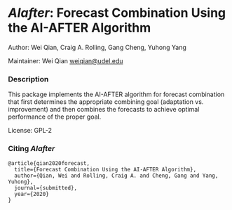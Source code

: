 # *AIafter*: Forecast Combination Using the AI-AFTER Algorithm

Author: Wei Qian, Craig A. Rolling, Gang Cheng, Yuhong Yang

Maintainer: Wei Qian <weiqian@udel.edu>

### Description

This package implements the AI-AFTER algorithm for forecast combination that first determines the appropriate combining goal (adaptation vs. improvement) and then combines the forecasts to achieve optimal performance of the proper goal.

License: GPL-2

### Citing *AIafter*

    @article{qian2020forecast,
      title={Forecast Combination Using the AI-AFTER Algorithm},
      author={Qian, Wei and Rolling, Craig A. and Cheng, Gang and Yang, Yuhong},
      journal={submitted},
      year={2020}
    }
  
